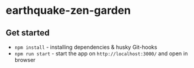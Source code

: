 # earthquake-zen-garden

## Get started
- `npm install` - installing dependencies & husky Git-hooks
- `npm run start` - start the app on `http://localhost:3000/` and open in browser
